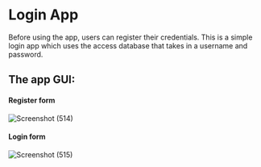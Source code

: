 
# Login App

Before using the app, users can register their credentials. This is a simple login app which uses the access database that takes in a username and password.






## The app GUI:

#### Register form
![Screenshot (514)](https://github.com/ShirindiNtshuxeko/LoginApp/assets/171103095/0002c58c-3ea2-4828-b800-aabd93fd280a)


#### Login form
![Screenshot (515)](https://github.com/ShirindiNtshuxeko/LoginApp/assets/171103095/09ededec-0d20-4d42-8782-569bd9477007)

